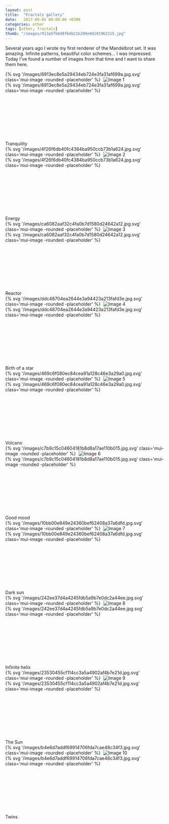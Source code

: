 ```yaml
---
layout: post
title:  "Fractals gallery"
date:   2017-09-05 00:00:00 +0300
categories: other
tags: [other, fractals]
thumb: "/images/913a5fb6d8f64b21b209e0d101962215.jpg"
---
```


Several years ago I wrote my first renderer of the Mandelbrot set. It was amazing. Infinite patterns, beautiful color schemes... I was impressed. Today I've found a number of images from that time and I want to share them here.

<div class='mui-media-view -full-width _separate-1'>
    <div class='lazy-image-wrapper' data-modal-opener='modal-fractal-1'>
        {% svg '/images/8913ec8e5a29434eb724e3fa31af699a.jpg.svg' class='mui-image -rounded -placeholder' %}
        <img class='mui-image -rounded -js-lazy-load' data-src='/images/8913ec8e5a29434eb724e3fa31af699a.jpg' src='data:image/gif;base64,R0lGODlhAQABAIAAAAAAAP///yH5BAEAAAAALAAAAAABAAEAAAIBRAA7' alt='Image 1' itemprop='image'>
        <noscript>
            <img class='mui-image -rounded' data-src='/images/8913ec8e5a29434eb724e3fa31af699a.jpg' alt='Image 1' itemprop='image'>
        </noscript>
    </div>
    <div class='mui-modal-window' id='modal-fractal-1'>
        <div class='window _shadow-3'>
            <div class='lazy-image-wrapper'>
                {% svg '/images/8913ec8e5a29434eb724e3fa31af699a.jpg.svg' class='mui-image -rounded -placeholder' %}
                <img class='mui-image -rounded -js-lazy-load' data-src='/images/8913ec8e5a29434eb724e3fa31af699a.jpg' src='data:image/gif;base64,R0lGODlhAQABAIAAAAAAAP///yH5BAEAAAAALAAAAAABAAEAAAIBRAA7' alt='Image 1' itemprop='image'>
            </div>
            <div class='closeicon'>
                <svg class='mui-svg-icon'>
                    <use xlink:href='#mui-svg-icon--close'></use>
                </svg>
            </div>
        </div>
        <div class='mui-shadow-toggle'></div>
    </div>
    <div class='description'>Tranquility</div>
</div>

<div class='mui-media-view -full-width _separate-1'>
    <div class='lazy-image-wrapper' data-modal-opener='modal-fractal-2'>
        {% svg '/images/4f26f6db40fc4384ba950ccb73b1a624.jpg.svg' class='mui-image -rounded -placeholder' %}
        <img class='mui-image -rounded -js-lazy-load' data-src='/images/4f26f6db40fc4384ba950ccb73b1a624.jpg' src='data:image/gif;base64,R0lGODlhAQABAIAAAAAAAP///yH5BAEAAAAALAAAAAABAAEAAAIBRAA7' alt='Image 2' itemprop='image'>
        <noscript>
            <img class='mui-image -rounded' data-src='/images/4f26f6db40fc4384ba950ccb73b1a624.jpg' alt='Image 2' itemprop='image'>
        </noscript>
    </div>
    <div class='mui-modal-window' id='modal-fractal-2'>
        <div class='window _shadow-3'>
            <div class='lazy-image-wrapper'>
                {% svg '/images/4f26f6db40fc4384ba950ccb73b1a624.jpg.svg' class='mui-image -rounded -placeholder' %}
                <img class='mui-image -rounded -js-lazy-load' data-src='/images/4f26f6db40fc4384ba950ccb73b1a624.jpg' src='data:image/gif;base64,R0lGODlhAQABAIAAAAAAAP///yH5BAEAAAAALAAAAAABAAEAAAIBRAA7' alt='Image 2' itemprop='image'>
            </div>
            <div class='closeicon'>
                <svg class='mui-svg-icon'>
                    <use xlink:href='#mui-svg-icon--close'></use>
                </svg>
            </div>
        </div>
        <div class='mui-shadow-toggle'></div>
    </div>
    <div class='description'>Energy</div>
</div>

<div class='mui-media-view -full-width _separate-1'>
    <div class='lazy-image-wrapper' data-modal-opener='modal-fractal-3'>
        {% svg '/images/ca6082aaf32c4fa0b7d1580d24642a12.jpg.svg' class='mui-image -rounded -placeholder' %}
        <img class='mui-image -rounded -js-lazy-load' data-src='/images/ca6082aaf32c4fa0b7d1580d24642a12.jpg' src='data:image/gif;base64,R0lGODlhAQABAIAAAAAAAP///yH5BAEAAAAALAAAAAABAAEAAAIBRAA7' alt='Image 3' itemprop='image'>
        <noscript>
            <img class='mui-image -rounded' data-src='/images/ca6082aaf32c4fa0b7d1580d24642a12.jpg' alt='Image 3' itemprop='image'>
        </noscript>
    </div>
    <div class='mui-modal-window' id='modal-fractal-3'>
        <div class='window _shadow-3'>
            <div class='lazy-image-wrapper'>
                {% svg '/images/ca6082aaf32c4fa0b7d1580d24642a12.jpg.svg' class='mui-image -rounded -placeholder' %}
                <img class='mui-image -rounded -js-lazy-load' data-src='/images/ca6082aaf32c4fa0b7d1580d24642a12.jpg' src='data:image/gif;base64,R0lGODlhAQABAIAAAAAAAP///yH5BAEAAAAALAAAAAABAAEAAAIBRAA7' alt='Image 3' itemprop='image'>
            </div>
            <div class='closeicon'>
                <svg class='mui-svg-icon'>
                    <use xlink:href='#mui-svg-icon--close'></use>
                </svg>
            </div>
        </div>
        <div class='mui-shadow-toggle'></div>
    </div>
    <div class='description'>Reactor</div>
</div>

<div class='mui-media-view -full-width _separate-1'>
    <div class='lazy-image-wrapper' data-modal-opener='modal-fractal-4'>
        {% svg '/images/ddc48704ea2644e3a94423a213fafd3e.jpg.svg' class='mui-image -rounded -placeholder' %}
        <img class='mui-image -rounded -js-lazy-load' data-src='/images/ddc48704ea2644e3a94423a213fafd3e.jpg' src='data:image/gif;base64,R0lGODlhAQABAIAAAAAAAP///yH5BAEAAAAALAAAAAABAAEAAAIBRAA7' alt='Image 4' itemprop='image'>
        <noscript>
            <img class='mui-image -rounded' data-src='/images/ddc48704ea2644e3a94423a213fafd3e.jpg' alt='Image 4' itemprop='image'>
        </noscript>
    </div>
    <div class='mui-modal-window' id='modal-fractal-4'>
        <div class='window _shadow-3'>
            <div class='lazy-image-wrapper'>
                {% svg '/images/ddc48704ea2644e3a94423a213fafd3e.jpg.svg' class='mui-image -rounded -placeholder' %}
                <img class='mui-image -rounded -js-lazy-load' data-src='/images/ddc48704ea2644e3a94423a213fafd3e.jpg' src='data:image/gif;base64,R0lGODlhAQABAIAAAAAAAP///yH5BAEAAAAALAAAAAABAAEAAAIBRAA7' alt='Image 4' itemprop='image'>
            </div>
            <div class='closeicon'>
                <svg class='mui-svg-icon'>
                    <use xlink:href='#mui-svg-icon--close'></use>
                </svg>
            </div>
        </div>
        <div class='mui-shadow-toggle'></div>
    </div>
    <div class='description'>Birth of a star</div>
</div>

<div class='mui-media-view -full-width _separate-1'>
    <div class='lazy-image-wrapper' data-modal-opener='modal-fractal-5'>
        {% svg '/images/469c6f080ec84cea91a128c46e3a29a0.jpg.svg' class='mui-image -rounded -placeholder' %}
        <img class='mui-image -rounded -js-lazy-load' data-src='/images/469c6f080ec84cea91a128c46e3a29a0.jpg' src='data:image/gif;base64,R0lGODlhAQABAIAAAAAAAP///yH5BAEAAAAALAAAAAABAAEAAAIBRAA7' alt='Image 5' itemprop='image'>
        <noscript>
            <img class='mui-image -rounded' data-src='/images/469c6f080ec84cea91a128c46e3a29a0.jpg' alt='Image 5' itemprop='image'>
        </noscript>
    </div>
    <div class='mui-modal-window' id='modal-fractal-5'>
        <div class='window _shadow-3'>
            <div class='lazy-image-wrapper'>
                {% svg '/images/469c6f080ec84cea91a128c46e3a29a0.jpg.svg' class='mui-image -rounded -placeholder' %}
                <img class='mui-image -rounded -js-lazy-load' data-src='/images/469c6f080ec84cea91a128c46e3a29a0.jpg' src='data:image/gif;base64,R0lGODlhAQABAIAAAAAAAP///yH5BAEAAAAALAAAAAABAAEAAAIBRAA7' alt='Image 5' itemprop='image'>
            </div>
            <div class='closeicon'>
                <svg class='mui-svg-icon'>
                    <use xlink:href='#mui-svg-icon--close'></use>
                </svg>
            </div>
        </div>
        <div class='mui-shadow-toggle'></div>
    </div>
    <div class='description'>Volcano</div>
</div>

<div class='mui-media-view -full-width _separate-1'>
    <div class='lazy-image-wrapper' data-modal-opener='modal-fractal-6'>
        {% svg '/images/c7b9c15c04604181b8d8a17ae110b015.jpg.svg' class='mui-image -rounded -placeholder' %}
        <img class='mui-image -rounded -js-lazy-load' data-src='/images/c7b9c15c04604181b8d8a17ae110b015.jpg' src='data:image/gif;base64,R0lGODlhAQABAIAAAAAAAP///yH5BAEAAAAALAAAAAABAAEAAAIBRAA7' alt='Image 6' itemprop='image'>
        <noscript>
            <img class='mui-image -rounded' data-src='/images/c7b9c15c04604181b8d8a17ae110b015.jpg' alt='Image 6' itemprop='image'>
        </noscript>
    </div>
    <div class='mui-modal-window' id='modal-fractal-6'>
        <div class='window _shadow-3'>
            <div class='lazy-image-wrapper'>
                {% svg '/images/c7b9c15c04604181b8d8a17ae110b015.jpg.svg' class='mui-image -rounded -placeholder' %}
                <img class='mui-image -rounded -js-lazy-load' data-src='/images/c7b9c15c04604181b8d8a17ae110b015.jpg' src='data:image/gif;base64,R0lGODlhAQABAIAAAAAAAP///yH5BAEAAAAALAAAAAABAAEAAAIBRAA7' alt='Image 6' itemprop='image'>
            </div>
            <div class='closeicon'>
                <svg class='mui-svg-icon'>
                    <use xlink:href='#mui-svg-icon--close'></use>
                </svg>
            </div>
        </div>
        <div class='mui-shadow-toggle'></div>
    </div>
    <div class='description'>Good mood</div>
</div>

<div class='mui-media-view -full-width _separate-1'>
    <div class='lazy-image-wrapper' data-modal-opener='modal-fractal-7'>
        {% svg '/images/10bb00e849e24360bef62408a37a6dfd.jpg.svg' class='mui-image -rounded -placeholder' %}
        <img class='mui-image -rounded -js-lazy-load' data-src='/images/10bb00e849e24360bef62408a37a6dfd.jpg' src='data:image/gif;base64,R0lGODlhAQABAIAAAAAAAP///yH5BAEAAAAALAAAAAABAAEAAAIBRAA7' alt='Image 7' itemprop='image'>
        <noscript>
            <img class='mui-image -rounded' data-src='/images/10bb00e849e24360bef62408a37a6dfd.jpg' alt='Image 7' itemprop='image'>
        </noscript>
    </div>
    <div class='mui-modal-window' id='modal-fractal-7'>
        <div class='window _shadow-3'>
            <div class='lazy-image-wrapper'>
                {% svg '/images/10bb00e849e24360bef62408a37a6dfd.jpg.svg' class='mui-image -rounded -placeholder' %}
                <img class='mui-image -rounded -js-lazy-load' data-src='/images/10bb00e849e24360bef62408a37a6dfd.jpg' src='data:image/gif;base64,R0lGODlhAQABAIAAAAAAAP///yH5BAEAAAAALAAAAAABAAEAAAIBRAA7' alt='Image 7' itemprop='image'>
            </div>
            <div class='closeicon'>
                <svg class='mui-svg-icon'>
                    <use xlink:href='#mui-svg-icon--close'></use>
                </svg>
            </div>
        </div>
        <div class='mui-shadow-toggle'></div>
    </div>
    <div class='description'>Dark sun</div>
</div>

<div class='mui-media-view -full-width _separate-1'>
    <div class='lazy-image-wrapper' data-modal-opener='modal-fractal-8'>
        {% svg '/images/242ee37d4a4245fdb5a9b7e0dc2a44ee.jpg.svg' class='mui-image -rounded -placeholder' %}
        <img class='mui-image -rounded -js-lazy-load' data-src='/images/242ee37d4a4245fdb5a9b7e0dc2a44ee.jpg' src='data:image/gif;base64,R0lGODlhAQABAIAAAAAAAP///yH5BAEAAAAALAAAAAABAAEAAAIBRAA7' alt='Image 8' itemprop='image'>
        <noscript>
            <img class='mui-image -rounded' data-src='/images/242ee37d4a4245fdb5a9b7e0dc2a44ee.jpg' alt='Image 8' itemprop='image'>
        </noscript>
    </div>
    <div class='mui-modal-window' id='modal-fractal-8'>
        <div class='window _shadow-3'>
            <div class='lazy-image-wrapper'>
                {% svg '/images/242ee37d4a4245fdb5a9b7e0dc2a44ee.jpg.svg' class='mui-image -rounded -placeholder' %}
                <img class='mui-image -rounded -js-lazy-load' data-src='/images/242ee37d4a4245fdb5a9b7e0dc2a44ee.jpg' src='data:image/gif;base64,R0lGODlhAQABAIAAAAAAAP///yH5BAEAAAAALAAAAAABAAEAAAIBRAA7' alt='Image 8' itemprop='image'>
            </div>
            <div class='closeicon'>
                <svg class='mui-svg-icon'>
                    <use xlink:href='#mui-svg-icon--close'></use>
                </svg>
            </div>
        </div>
        <div class='mui-shadow-toggle'></div>
    </div>
    <div class='description'>Infinite helix</div>
</div>

<div class='mui-media-view -full-width _separate-1'>
    <div class='lazy-image-wrapper' data-modal-opener='modal-fractal-9'>
        {% svg '/images/23530455cf114cc3a5a4902af4b7e21d.jpg.svg' class='mui-image -rounded -placeholder' %}
        <img class='mui-image -rounded -js-lazy-load' data-src='/images/23530455cf114cc3a5a4902af4b7e21d.jpg' src='data:image/gif;base64,R0lGODlhAQABAIAAAAAAAP///yH5BAEAAAAALAAAAAABAAEAAAIBRAA7' alt='Image 9' itemprop='image'>
        <noscript>
            <img class='mui-image -rounded' data-src='/images/23530455cf114cc3a5a4902af4b7e21d.jpg' alt='Image 9' itemprop='image'>
        </noscript>
    </div>
    <div class='mui-modal-window' id='modal-fractal-9'>
        <div class='window _shadow-3'>
            <div class='lazy-image-wrapper'>
                {% svg '/images/23530455cf114cc3a5a4902af4b7e21d.jpg.svg' class='mui-image -rounded -placeholder' %}
                <img class='mui-image -rounded -js-lazy-load' data-src='/images/23530455cf114cc3a5a4902af4b7e21d.jpg' src='data:image/gif;base64,R0lGODlhAQABAIAAAAAAAP///yH5BAEAAAAALAAAAAABAAEAAAIBRAA7' alt='Image 9' itemprop='image'>
            </div>
            <div class='closeicon'>
                <svg class='mui-svg-icon'>
                    <use xlink:href='#mui-svg-icon--close'></use>
                </svg>
            </div>
        </div>
        <div class='mui-shadow-toggle'></div>
    </div>
    <div class='description'>The Sun</div>
</div>

<div class='mui-media-view -full-width _separate-1'>
    <div class='lazy-image-wrapper' data-modal-opener='modal-fractal-10'>
        {% svg '/images/b4e6d7addf69914706fda7cae48c34f3.jpg.svg' class='mui-image -rounded -placeholder' %}
        <img class='mui-image -rounded -js-lazy-load' data-src='/images/b4e6d7addf69914706fda7cae48c34f3.jpg' src='data:image/gif;base64,R0lGODlhAQABAIAAAAAAAP///yH5BAEAAAAALAAAAAABAAEAAAIBRAA7' alt='Image 10' itemprop='image'>
        <noscript>
            <img class='mui-image -rounded' data-src='/images/b4e6d7addf69914706fda7cae48c34f3.jpg' alt='Image 10' itemprop='image'>
        </noscript>
    </div>
    <div class='mui-modal-window' id='modal-fractal-10'>
        <div class='window _shadow-3'>
            <div class='lazy-image-wrapper'>
                {% svg '/images/b4e6d7addf69914706fda7cae48c34f3.jpg.svg' class='mui-image -rounded -placeholder' %}
                <img class='mui-image -rounded -js-lazy-load' data-src='/images/b4e6d7addf69914706fda7cae48c34f3.jpg' src='data:image/gif;base64,R0lGODlhAQABAIAAAAAAAP///yH5BAEAAAAALAAAAAABAAEAAAIBRAA7' alt='modal-fractal-10' itemprop='image'>
            </div>
            <div class='closeicon'>
                <svg class='mui-svg-icon'>
                    <use xlink:href='#mui-svg-icon--close'></use>
                </svg>
            </div>
        </div>
        <div class='mui-shadow-toggle'></div>
    </div>
    <div class='description'>Twins</div>
</div>

